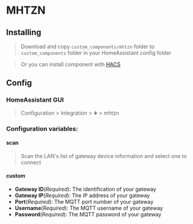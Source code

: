 # MHTZN

## Installing

> Download and copy `custom_components/mhtzn` folder to `custom_components` folder in your HomeAssistant config folder

> Or you can install component with [HACS](https://hacs.xyz)

## Config

### HomeAssistant GUI

> Configuration > Integration > ➕ > mhtzn
### Configuration variables:
#### scan
> Scan the LAN's list of gateway device information and select one to connect
#### custom

- **Gateway ID**(*Required*): The identification of your gateway
- **Gateway IP**(*Required*): The IP address of your gateway
- **Port**(*Required*): The MQTT port number of your gateway
- **Username**(*Required*): The MQTT username of your gateway
- **Password**(*Required*): The MQTT password of your gateway
